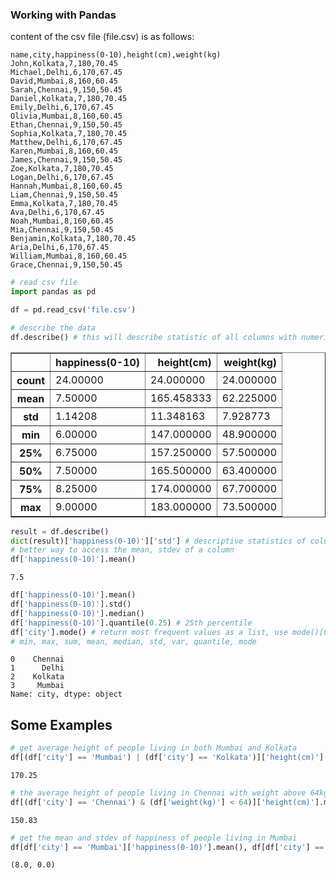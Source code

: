 ### Working with Pandas

content of the csv file (file.csv) is as follows:
```
name,city,happiness(0-10),height(cm),weight(kg)
John,Kolkata,7,180,70.45
Michael,Delhi,6,170,67.45
David,Mumbai,8,160,60.45
Sarah,Chennai,9,150,50.45
Daniel,Kolkata,7,180,70.45
Emily,Delhi,6,170,67.45
Olivia,Mumbai,8,160,60.45
Ethan,Chennai,9,150,50.45
Sophia,Kolkata,7,180,70.45
Matthew,Delhi,6,170,67.45
Karen,Mumbai,8,160,60.45
James,Chennai,9,150,50.45
Zoe,Kolkata,7,180,70.45
Logan,Delhi,6,170,67.45
Hannah,Mumbai,8,160,60.45
Liam,Chennai,9,150,50.45
Emma,Kolkata,7,180,70.45
Ava,Delhi,6,170,67.45
Noah,Mumbai,8,160,60.45
Mia,Chennai,9,150,50.45
Benjamin,Kolkata,7,180,70.45
Aria,Delhi,6,170,67.45
William,Mumbai,8,160,60.45
Grace,Chennai,9,150,50.45
```


```python
# read csv file
import pandas as pd

df = pd.read_csv('file.csv')
```


```python
# describe the data
df.describe() # this will describe statistic of all columns with numeric data
```




<div>
<style scoped>
    .dataframe tbody tr th:only-of-type {
        vertical-align: middle;
    }

    .dataframe tbody tr th {
        vertical-align: top;
    }

    .dataframe thead th {
        text-align: right;
    }
</style>
<table border="1" class="dataframe">
  <thead>
    <tr style="text-align: right;">
      <th></th>
      <th>happiness(0-10)</th>
      <th>height(cm)</th>
      <th>weight(kg)</th>
    </tr>
  </thead>
  <tbody>
    <tr>
      <th>count</th>
      <td>24.00000</td>
      <td>24.000000</td>
      <td>24.000000</td>
    </tr>
    <tr>
      <th>mean</th>
      <td>7.50000</td>
      <td>165.458333</td>
      <td>62.225000</td>
    </tr>
    <tr>
      <th>std</th>
      <td>1.14208</td>
      <td>11.348163</td>
      <td>7.928773</td>
    </tr>
    <tr>
      <th>min</th>
      <td>6.00000</td>
      <td>147.000000</td>
      <td>48.900000</td>
    </tr>
    <tr>
      <th>25%</th>
      <td>6.75000</td>
      <td>157.250000</td>
      <td>57.500000</td>
    </tr>
    <tr>
      <th>50%</th>
      <td>7.50000</td>
      <td>165.500000</td>
      <td>63.400000</td>
    </tr>
    <tr>
      <th>75%</th>
      <td>8.25000</td>
      <td>174.000000</td>
      <td>67.700000</td>
    </tr>
    <tr>
      <th>max</th>
      <td>9.00000</td>
      <td>183.000000</td>
      <td>73.500000</td>
    </tr>
  </tbody>
</table>
</div>




```python
result = df.describe()
dict(result)['happiness(0-10)']['std'] # descriptive statistics of columns can be converted as a dict to access its values
# better way to access the mean, stdev of a column
df['happiness(0-10)'].mean()
```




    7.5




```python
df['happiness(0-10)'].mean()
df['happiness(0-10)'].std()
df['happiness(0-10)'].median()
df['happiness(0-10)'].quantile(0.25) # 25th percentile
df['city'].mode() # return most frequent values as a list, use mode()[0] to most common value of dataset
# min, max, sum, mean, median, std, var, quantile, mode
```




    0    Chennai
    1      Delhi
    2    Kolkata
    3     Mumbai
    Name: city, dtype: object



## Some Examples


```python
# get average height of people living in both Mumbai and Kolkata
df[(df['city'] == 'Mumbai') | (df['city'] == 'Kolkata')]['height(cm)'].mean()
```

    170.25

```python
# the average height of people living in Chennai with weight above 64kg in 2 decimal places
df[(df['city'] == 'Chennai') & (df['weight(kg)'] < 64)]['height(cm)'].mean().round(2)
```
    150.83
```python
# get the mean and stdev of happiness of people living in Mumbai
df[df['city'] == 'Mumbai']['happiness(0-10)'].mean(), df[df['city'] == 'Mumbai']['happiness(0-10)'].std()
```
    (8.0, 0.0)


